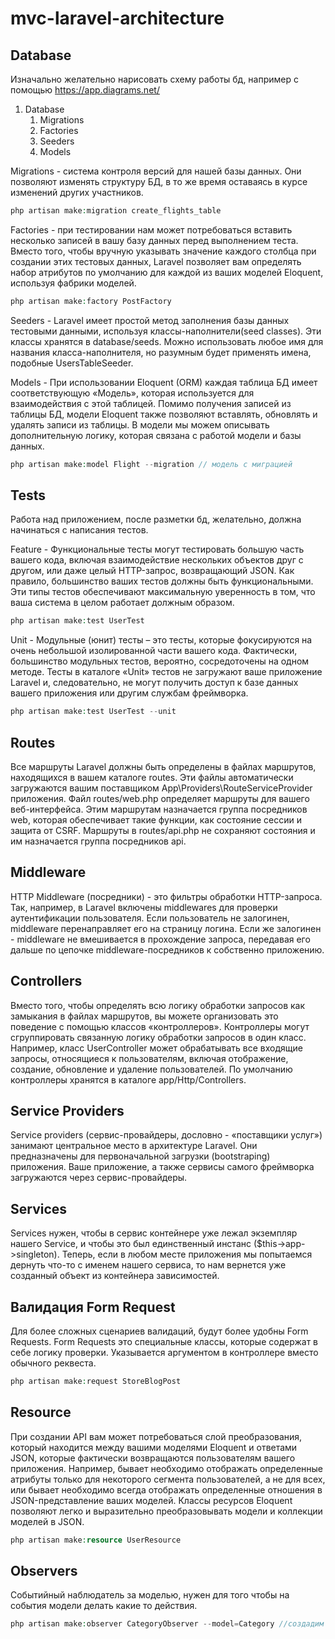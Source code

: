 # mvc-laravel-architecture

## Database

Изначально желательно нарисовать схему работы бд, например с помощью https://app.diagrams.net/

1. Database
   1. Migrations
   2. Factories
   3. Seeders
   4. Models

Migrations - система контроля версий для нашей базы данных. Они позволяют изменять структуру БД, в то же время оставаясь в курсе изменений других участников.
```php
php artisan make:migration create_flights_table
```

Factories - при тестировании нам может потребоваться вставить несколько записей в вашу базу данных перед выполнением теста. Вместо того, чтобы вручную указывать значение каждого столбца при создании этих тестовых данных, Laravel позволяет вам определять набор атрибутов по умолчанию для каждой из ваших моделей Eloquent, используя фабрики моделей.
```php
php artisan make:factory PostFactory
```

Seeders - Laravel имеет простой метод заполнения базы данных тестовыми данными, используя классы-наполнители(seed classes). Эти классы хранятся в database/seeds. Можно использовать любое имя для названия класса-наполнителя, но разумным будет применять имена, подобные UsersTableSeeder.

Models - При использовании Eloquent (ORM) каждая таблица БД имеет соответствующую «Модель», которая используется для взаимодействия с этой таблицей. Помимо получения записей из таблицы БД, модели Eloquent также позволяют вставлять, обновлять и удалять записи из таблицы. В модели мы можем описывать дополнительную логику, которая связана с работой модели и базы данных.
```php
php artisan make:model Flight --migration // модель с миграцией
```

## Tests

Работа над приложением, после разметки бд, желательно, должна начинаться с написания тестов.

Feature - Функциональные тесты могут тестировать большую часть вашего кода, включая взаимодействие нескольких объектов друг с другом, или даже целый HTTP-запрос, возвращающий JSON. Как правило, большинство ваших тестов должны быть функциональными. Эти типы тестов обеспечивают максимальную уверенность в том, что ваша система в целом работает должным образом.
```php
php artisan make:test UserTest
```

Unit - Модульные (юнит) тесты – это тесты, которые фокусируются на очень небольшой изолированной части вашего кода. Фактически, большинство модульных тестов, вероятно, сосредоточены на одном методе. Тесты в каталоге «Unit» тестов не загружают ваше приложение Laravel и, следовательно, не могут получить доступ к базе данных вашего приложения или другим службам фреймворка.

```php
php artisan make:test UserTest --unit
```

## Routes

Все маршруты Laravel должны быть определены в файлах маршрутов, находящихся в вашем каталоге routes. Эти файлы автоматически загружаются вашим поставщиком App\Providers\RouteServiceProvider приложения. Файл routes/web.php определяет маршруты для вашего веб-интерфейса. Этим маршрутам назначается группа посредников web, которая обеспечивает такие функции, как состояние сессии и защита от CSRF. Маршруты в routes/api.php не сохраняют состояния и им назначается группа посредников api.

## Middleware

HTTP Middleware (посредники) - это фильтры обработки HTTP-запроса. Так, например, в Laravel включены middlewares для проверки аутентификации пользователя. Если пользователь не залогинен, middleware перенаправляет его на страницу логина. Если же залогинен - middleware не вмешивается в прохождение запроса, передавая его дальше по цепочке middleware-посредников к собственно приложению.

## Controllers 

Вместо того, чтобы определять всю логику обработки запросов как замыкания в файлах маршрутов, вы можете организовать это поведение с помощью классов «контроллеров». Контроллеры могут сгруппировать связанную логику обработки запросов в один класс. Например, класс UserController может обрабатывать все входящие запросы, относящиеся к пользователям, включая отображение, создание, обновление и удаление пользователей. По умолчанию контроллеры хранятся в каталоге app/Http/Controllers.

## Service Providers

Service providers (сервис-провайдеры, дословно - «поставщики услуг») занимают центральное место в архитектуре Laravel. Они предназначены для первоначальной загрузки (bootstraping) приложения. Ваше приложение, а также сервисы самого фреймворка загружаются через сервис-провайдеры.

## Services

Services нужен, чтобы в сервис контейнере уже лежал экземпляр нашего Service, и чтобы это был единственный инстанс ($this->app->singleton). Теперь, если в любом месте приложения мы попытаемся дернуть что-то с именем нашего сервиса, то нам вернется уже созданный объект из контейнера зависимостей.

## Валидация Form Request
Для более сложных сценариев валидаций, будут более удобны Form Requests. Form Requests это специальные классы, которые содержат в себе логику проверки.
Указывается аргументом в контроллере вместо обычного реквеста.
```php
php artisan make:request StoreBlogPost
```

## Resource

При создании API вам может потребоваться слой преобразования, который находится между вашими моделями Eloquent и ответами JSON, которые фактически возвращаются пользователям вашего приложения. Например, бывает необходимо отображать определенные атрибуты только для некоторого сегмента пользователей, а не для всех, или бывает необходимо всегда отображать определенные отношения в JSON-представление ваших моделей. Классы ресурсов Eloquent позволяют легко и выразительно преобразовывать модели и коллекции моделей в JSON.

```php
php artisan make:resource UserResource
```
## Observers

Cобытийный наблюдатель за моделью, нужен для того чтобы на события модели делать какие то действия.
```php
php artisan make:observer CategoryObserver --model=Category //cоздадим наблюдателя и сразу укажем модель, события которой надо прослушивать:

```

